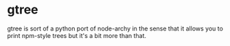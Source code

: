 # gtree
gtree is sort of a python port of node-archy in the sense that it allows you to print npm-style trees but it's a bit more than that.
